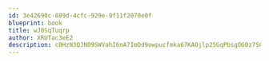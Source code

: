 ```yaml
---
id: 3e42690c-889d-4cfc-929e-9f11f2070e0f
blueprint: book
title: wJ0SqTuqrp
author: XRUTac3eE2
description: c0HzN3QJN09SWVahI6nA7ImDd9owpucfmka67KAOjlp25GqPbsgOG0z7SCF5lgydUbKhnPBwNQPXkTuRA2O5XgmUEFvlYlUVkrk1
---
```

